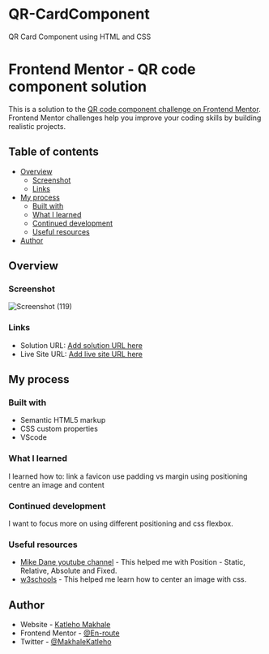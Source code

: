 # QR-CardComponent
QR Card Component using HTML and CSS

# Frontend Mentor - QR code component solution

This is a solution to the [QR code component challenge on Frontend Mentor](https://www.frontendmentor.io/challenges/qr-code-component-iux_sIO_H). Frontend Mentor challenges help you improve your coding skills by building realistic projects.

## Table of contents

- [Overview](#overview)
  - [Screenshot](#screenshot)
  - [Links](#links)
- [My process](#my-process)
  - [Built with](#built-with)
  - [What I learned](#what-i-learned)
  - [Continued development](#continued-development)
  - [Useful resources](#useful-resources)
- [Author](#author)

## Overview

### Screenshot

![Screenshot (119)](https://user-images.githubusercontent.com/95508620/174485564-c1176bba-6b5d-4d8e-ae42-8689fced3601.png)

### Links

- Solution URL: [Add solution URL here](https://your-solution-url.com)
- Live Site URL: [Add live site URL here](https://your-live-site-url.com)

## My process

### Built with

- Semantic HTML5 markup
- CSS custom properties
- VScode

### What I learned

I learned how to:
link a favicon
use padding vs margin
using positioning
centre an image and content

### Continued development

I want to focus more on using different positioning and css flexbox.

### Useful resources

- [Mike Dane youtube channel](https://youtu.be/_0Z1oNQ93W) - This helped me with Position - Static, Relative, Absolute and Fixed.
- [w3schools](https://howto/howto_css_image_center.asp) - This helped me learn how to center an image with css.

## Author

- Website - [Katleho Makhale](https://linkedin.com/in/katleho-makhale-6a58b5148)
- Frontend Mentor - [@En-route](https://www.frontendmentor.io/profile/yourusername)
- Twitter - [@MakhaleKatleho](https://www.twitter.com/MakhaleKatleho)
